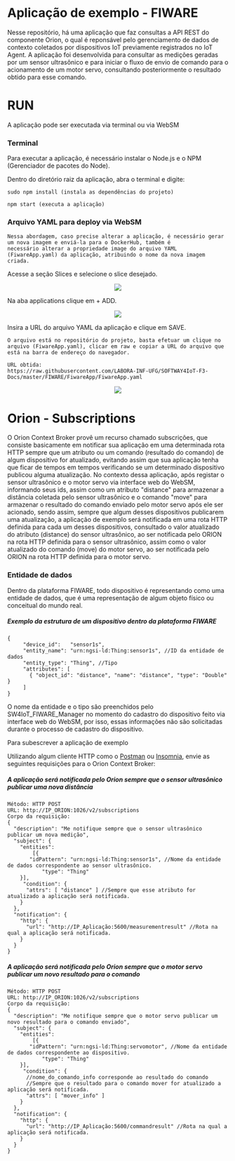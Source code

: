 # Aplicação de exemplo - FIWARE
Nesse repositório, há uma aplicação que faz consultas a API REST do componente Orion, o qual é reponsável pelo gerenciamento de dados de contexto coletados por dispositivos IoT previamente registrados no IoT Agent. A aplicação foi desenvolvida para consultar as medições geradas por um sensor ultrasônico e para iniciar o fluxo de envio de comando para o acionamento de um motor servo, consultando posteriormente o resultado obtido para esse comando.
# RUN
A aplicação pode ser executada via terminal ou via WebSM

### Terminal
Para executar a aplicação, é necessário instalar o Node.js e o NPM (Gerenciador de pacotes do Node). 

Dentro do diretório raiz da aplicação, abra o terminal e digite: 
```
sudo npm install (instala as dependências do projeto)
```
```
npm start (executa a aplicação)
```
### Arquivo YAML para deploy via WebSM
```
Nessa abordagem, caso precise alterar a aplicação, é necessário gerar um nova imagem e enviá-la para o DockerHub, também é
necessário alterar a propriedade image do arquivo YAML (FiwareApp.yaml) da aplicação, atribuindo o nome da nova imagem criada.
```
Acesse a seção Slices e selecione o slice desejado.

<p align="center">
  <img src="https://raw.githubusercontent.com/LABORA-INF-UFG/SOFTWAY4IoT-F3-Docs/master/FIWARE/Images/yaml1.png">
</p>

Na aba applications clique em + ADD.

<p align="center">
  <img src="https://raw.githubusercontent.com/LABORA-INF-UFG/SOFTWAY4IoT-F3-Docs/master/FIWARE/Images/yaml2.png">
</p>

Insira a URL do arquivo YAML da aplicação e clique em SAVE.
```
O arquivo está no repositório do projeto, basta efetuar um clique no arquivo (FiwareApp.yaml), clicar em raw e copiar a URL do arquivo que está na barra de endereço do navegador.

URL obtida:
https://raw.githubusercontent.com/LABORA-INF-UFG/SOFTWAY4IoT-F3-Docs/master/FIWARE/FiwareApp/FiwareApp.yaml
```
<p align="center">
  <img src="https://raw.githubusercontent.com/LABORA-INF-UFG/SOFTWAY4IoT-F3-Docs/master/FIWARE/Images/yaml3.png">
</p>

# Orion - Subscriptions
O Orion Context Broker provê um recurso chamado subscrições, que consiste basicamente em notificar sua aplicação em uma determinada rota HTTP sempre que um atributo ou um comando (resultado do comando) de algum dispositivo for atualizado, evitando assim que sua aplicação tenha que ficar de tempos em tempos verificando se um determinado dispositivo publicou alguma atualização. No contexto dessa aplicação, após registar o sensor ultrasônico e o motor servo via interface web do WebSM, informando seus ids, assim como um atributo "distance" para armazenar a distância coletada pelo sensor ultrasônico e o comando "move" para armazenar o resultado do comando enviado pelo motor servo após ele ser acionado, sendo assim, sempre que algum desses dispositivos publicarem uma atualização, a aplicação de exemplo será notificada em uma rota HTTP definida para cada um desses dispositivos, consultado o valor atualizado do atributo (distance) do sensor ultrasônico, ao ser notificada pelo ORION na rota HTTP definida para o sensor ultrasônico, assim como o valor atualizado do comando (move) do motor servo, ao ser notificada pelo ORION na rota HTTP definida para o motor servo.

### Entidade de dados
Dentro da plataforma FIWARE, todo dispositivo é representando como uma entidade de dados, que é uma representação de algum objeto físico ou conceitual do mundo real.

##### Exemplo da estrutura de um dispositivo dentro da plataforma FIWARE

```
{
     "device_id":   "sensor1s",
     "entity_name": "urn:ngsi-ld:Thing:sensor1s", //ID da entidade de dados
     "entity_type": "Thing", //Tipo
     "attributes": [
       { "object_id": "distance", "name": "distance", "type": "Double" }
     ]
}

```
O nome da entidade e o tipo são preenchidos pelo SW4IoT_FIWARE_Manager no momento do cadastro do dispositivo feito via interface web do WebSM, por isso, essas informações não são solicitadas durante o processo de cadastro do dispositivo.

Para subescrever a aplicação de exemplo

Utilizando algum cliente HTTP como o [Postman](https://www.getpostman.com/) ou [Insomnia](https://insomnia.rest/download/), envie as seguintes requisições para o Orion Context Broker:

##### A aplicação será notificada pelo Orion sempre que o sensor ultrasônico publicar uma nova distância
```
Método: HTTP POST
URL: http://IP_ORION:1026/v2/subscriptions
Corpo da requisição:
{
  "description": "Me notifique sempre que o sensor ultrasônico publicar um nova medição",
  "subject": {
    "entities":
     	[{
	   "idPattern": "urn:ngsi-ld:Thing:sensor1s", //Nome da entidade de dados correspondente ao sensor ultrasônico.
           "type": "Thing"
	}],
     "condition": {
      "attrs": [ "distance" ] //Sempre que esse atributo for atualizado a aplicação será notificada.
    }
  },
  "notification": {
    "http": {
      "url": "http://IP_Aplicação:5600/measurementresult" //Rota na qual a aplicação será notificada.
    }
  }
}
```
##### A aplicação será notificada pelo Orion sempre que o motor servo publicar um novo resultado para o comando
```
Método: HTTP POST
URL: http://IP_ORION:1026/v2/subscriptions
Corpo da requisição:
{
  "description": "Me notifique sempre que o motor servo publicar um novo resultado para o comando enviado",
  "subject": {
    "entities":
     	[{
	   "idPattern": "urn:ngsi-ld:Thing:servomotor", //Nome da entidade de dados correspondente ao dispositivo.
           "type": "Thing"
	}],
     "condition": {
      //nome_do_comando_info corresponde ao resultado do comando
      //Sempre que o resultado para o comando mover for atualizado a aplicação será notificada.
      "attrs": [ "mover_info" ]  
    }
  },
  "notification": {
    "http": {
      "url": "http://IP_Aplicação:5600/commandresult" //Rota na qual a aplicação será notificada.
    }
  }
}
```


